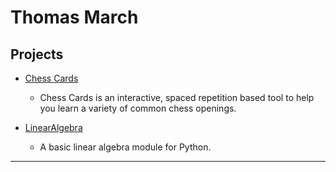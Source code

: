 # Thomas March

## Projects

* [Chess Cards](https://tmarch890.github.io/Chess-Cards)

  * Chess Cards is an interactive, spaced repetition based tool to help you learn a variety of common chess openings.

* [LinearAlgebra](https://tmarch890.github.io/LinearAlgebra)

  * A basic linear algebra module for Python.

_____
